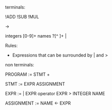 terminals:

!ADD 
!SUB
!MUL

-> 

integers [0-9]+
names ?[^ ]+
| 
>



Rules:
- Expressions that can be surrounded by | and >


non terminals:

PROGRAM := STMT +

STMT := EXPR
        ASSIGNMENT

EXPR := | EXPR operator EXPR >
        INTEGER
        NAME

ASSIGNMENT :=
        NAME <- EXPR



